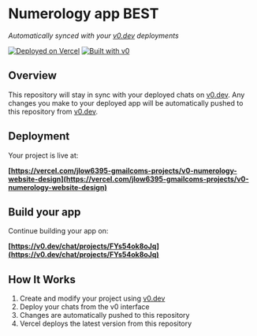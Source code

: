 # Numerology app BEST

*Automatically synced with your [v0.dev](https://v0.dev) deployments*

[![Deployed on Vercel](https://img.shields.io/badge/Deployed%20on-Vercel-black?style=for-the-badge&logo=vercel)](https://vercel.com/jlow6395-gmailcoms-projects/v0-numerology-website-design)
[![Built with v0](https://img.shields.io/badge/Built%20with-v0.dev-black?style=for-the-badge)](https://v0.dev/chat/projects/FYs54ok8oJq)

## Overview

This repository will stay in sync with your deployed chats on [v0.dev](https://v0.dev).
Any changes you make to your deployed app will be automatically pushed to this repository from [v0.dev](https://v0.dev).

## Deployment

Your project is live at:

**[https://vercel.com/jlow6395-gmailcoms-projects/v0-numerology-website-design](https://vercel.com/jlow6395-gmailcoms-projects/v0-numerology-website-design)**

## Build your app

Continue building your app on:

**[https://v0.dev/chat/projects/FYs54ok8oJq](https://v0.dev/chat/projects/FYs54ok8oJq)**

## How It Works

1. Create and modify your project using [v0.dev](https://v0.dev)
2. Deploy your chats from the v0 interface
3. Changes are automatically pushed to this repository
4. Vercel deploys the latest version from this repository